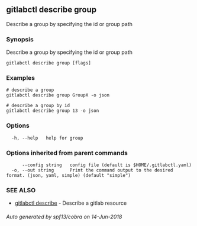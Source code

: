 ## gitlabctl describe group

Describe a group by specifying the id or group path

### Synopsis

Describe a group by specifying the id or group path

```
gitlabctl describe group [flags]
```

### Examples

```
# describe a group
gitlabctl describe group GroupX -o json

# describe a group by id
gitlabctl describe group 13 -o json
```

### Options

```
  -h, --help   help for group
```

### Options inherited from parent commands

```
      --config string   config file (default is $HOME/.gitlabctl.yaml)
  -o, --out string      Print the command output to the desired format. (json, yaml, simple) (default "simple")
```

### SEE ALSO

* [gitlabctl describe](gitlabctl_describe.md)	 - Describe a gitlab resource

###### Auto generated by spf13/cobra on 14-Jun-2018
